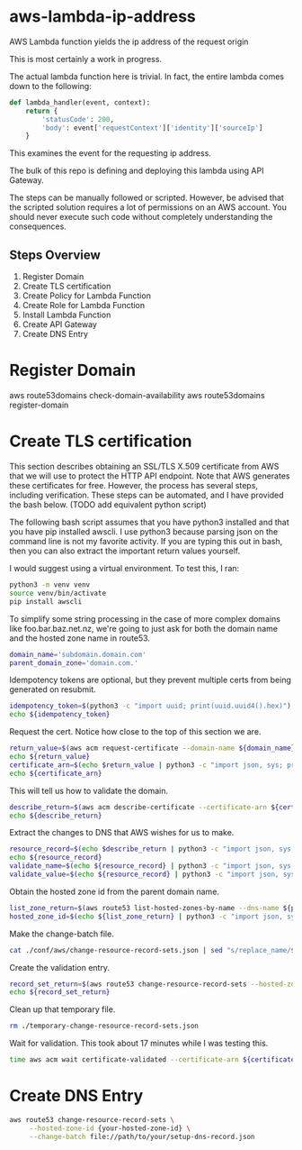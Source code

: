 # aws-lambda-ip-address
AWS Lambda function yields the ip address of the request origin

This is most certainly a work in progress.

The actual lambda function here is trivial. In fact, the entire lambda comes
down to the following:

```python
def lambda_handler(event, context):
    return {
        'statusCode': 200,
        'body': event['requestContext']['identity']['sourceIp']
    }
```

This examines the event for the requesting ip address.

The bulk of this repo is defining and deploying this lambda using API Gateway.

The steps can be manually followed or scripted. However, be advised that the
scripted solution requires a lot of permissions on an AWS account. You should
never execute such code without completely understanding the consequences.

## Steps Overview
1. Register Domain
2. Create TLS certification
3. Create Policy for Lambda Function
4. Create Role for Lambda Function
5. Install Lambda Function
6. Create API Gateway
7. Create DNS Entry

# Register Domain
aws route53domains check-domain-availability
aws route53domains register-domain

# Create TLS certification

This section describes obtaining an SSL/TLS X.509 certificate from AWS that we
will use to protect the HTTP API endpoint. Note that AWS generates these certificates
for free. However, the process has several steps, including verification. These
steps can be automated, and I have provided the bash below. (TODO add equivalent python script)

The following bash script assumes that you have python3 installed and that you have pip installed awscli.
I use python3 because parsing json on the command line is not my favorite activity.
If you are typing this out in bash, then you can also extract the important return
values yourself.

I would suggest using a virtual environment. To test this, I ran:
```bash
python3 -m venv venv
source venv/bin/activate
pip install awscli
```

To simplify some string processing in the case of more complex domains like foo.bar.baz.net.nz,
we're going to just ask for both the domain name and the hosted zone name in route53.

```bash
domain_name='subdomain.domain.com'
parent_domain_zone='domain.com.'
```

Idempotency tokens are optional, but they prevent multiple certs from being generated on resubmit.
```bash
idempotency_token=$(python3 -c "import uuid; print(uuid.uuid4().hex)")
echo ${idempotency_token}
```

Request the cert. Notice how close to the top of this section we are.
```bash
return_value=$(aws acm request-certificate --domain-name ${domain_name} --validation-method DNS --idempotency-token ${idempotency_token})
echo ${return_value}
certificate_arn=$(echo $return_value | python3 -c "import json, sys; print(json.load(sys.stdin)['CertificateArn'])")
echo ${certificate_arn}
```

This will tell us how to validate the domain.
```bash
describe_return=$(aws acm describe-certificate --certificate-arn ${certificate_arn})
echo ${describe_return}
```

Extract the changes to DNS that AWS wishes for us to make.
```bash
resource_record=$(echo $describe_return | python3 -c "import json, sys; print(json.dumps(json.load(sys.stdin)['Certificate']['DomainValidationOptions'][0]['ResourceRecord']))")
echo ${resource_record}
validate_name=$(echo ${resource_record} | python3 -c "import json, sys; print(json.load(sys.stdin)['Name'])")
validate_value=$(echo ${resource_record} | python3 -c "import json, sys; print(json.load(sys.stdin)['Value'])")
```

Obtain the hosted zone id from the parent domain name.
```bash
list_zone_return=$(aws route53 list-hosted-zones-by-name --dns-name ${parent_domain_zone})
hosted_zone_id=$(echo ${list_zone_return} | python3 -c "import json, sys; print(json.load(sys.stdin)['HostedZones'][0]['Id'])")
```

Make the change-batch file.
```bash
cat ./conf/aws/change-resource-record-sets.json | sed "s/replace_name/${validate_name}/" | sed "s/replace_value/${validate_value}/" > ./temporary-change-resource-record-sets.json
```

Create the validation entry.
```bash
record_set_return=$(aws route53 change-resource-record-sets --hosted-zone-id ${hosted_zone_id} --change-batch file://./temporary-change-resource-record-sets.json)
echo ${record_set_return}
```

Clean up that temporary file.
```bash
rm ./temporary-change-resource-record-sets.json
```

Wait for validation. This took about 17 minutes while I was testing this.
```bash
time aws acm wait certificate-validated --certificate-arn ${certificate_arn}
```

# Create DNS Entry
```bash
aws route53 change-resource-record-sets \
     --hosted-zone-id {your-hosted-zone-id} \
     --change-batch file://path/to/your/setup-dns-record.json
```
